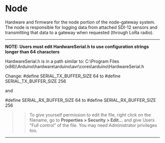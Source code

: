 # Node

Hardware and firmware for the node portion of the node-gateway system.  The node is responsible for logging data from attached SDI-12 
sensors and transmitting that data to a gateway when requested (through LoRa radio).

-----------
**NOTE: Users must edit HardwareSerial.h to use configuration strings longer than 64 characters**

HardwareSerial.h is in a path similar to: C:\Program Files (x86)\Arduino\hardware\arduino\avr\cores\arduino\HardwareSerial.h

Change:
#define SERIAL_TX_BUFFER_SIZE 64 to #define SERIAL_TX_BUFFER_SIZE 256

and

#define SERIAL_RX_BUFFER_SIZE 64 to #define SERIAL_RX_BUFFER_SIZE 256

>> To give yourself permission to edit the file, right click on the filename, go to **Properties > Security > Edit...** and give Users "Full control" of the file. You may need Administrator privileges too.

-----------

